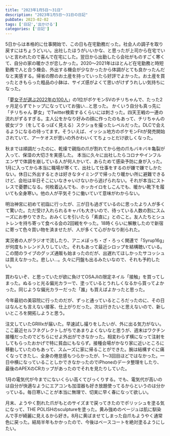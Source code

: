 ```yaml
---
title: "2023年1月5日〜31日"
description: "2023年1月5日〜31日の日記"
pubDate: 2023-02-02
tags: ['日記','出かける']
categories: ['日記']
---
```


5日からは本格的に仕事開始で、この日も在宅勤務だった。社会人の調子を取り戻すにはちょうどいい。出社したほうがいいかな、と思ったが上司から在宅でいいと言われたので喜んで在宅にした。翌日から出勤したら会社がものすごく寒くて、自分の家の暖かさが恋しかった。2020〜2021年はほとんど在宅勤務と時短勤務で人と合う機会、外出する機会が少なかったから体調がとても良かったんだなと実感する。帰省の際のお土産を持っていったら好評でよかった。お土産を買ったときもらった粗品の小鉢は、サイズ感がよくて思いがけずうれしい気持ちになった。

「<a href="https://note.com/_ui12/n/n7223bddce719#15de80c3-a68d-427a-a368-2c1b634c72d4">夢女子が選ぶ2022年の100人</a>」の1位がポケモンSVのチリちゃんで、たった2ヶ月足らずでトップになっていてお強い…と思った。
かくいう自分も真っ先に「チリちゃん 夢女」でTwitter検索するくらいには刺さった。四天王戦の一連の流れがずるすぎる。主人公をかなり好みの顔に作ったのもあって、チリちゃんの彼女ヅラ（をしてるっぽく見える）スクショを撮ったレベルだった。DLCで会えるようになるの待ってます。そういえば、イッシュ地方のポケモンFitが発売開始されていて、アーケオスが思いの外かわいくてちょっとだけ欲しくなった。

秋までは順調だったのに、乾燥で親指の爪が割れてから他の爪もバキバキ亀裂が入って、保湿の大切さを実感した。  本当に久々に出社したらコロナやインフルエンザで体調を崩している人が何人かいて、あらためて感染予防に身が入った。1月に入ってから本当に職場が寒くて、出社して仕事をするのが嫌で嫌でしかたない。休日に外出するときは好きなタイミングで帰ったり暖かい所に避難できるけど、会社は半日そこにいなきゃいけないから逃げられない。それが本当にストレスで憂鬱になる。何枚着込んでも、ホッカイロをしこんでも、暖かい靴下を履いても全身寒い。他の人が平気そうに働いていて意味がわからない。

明治神宮に初めて初詣に行ったが、三が日も過ぎているのに思ったより人が多くて驚いた。ただ受け入れられるキャパも大きいので、待っている人数の割にスムーズにお参りできた。おみくじを引いたら「素直に」とのこと。友人たちとシュトレンを持ち寄って食べる会の2回戦をやった。18時くらいに解散したので新宿に寄って色々買い物を済ませたが、人が多くて心がかなり削られた。

実況者の人がラジオで流したり、アニメぼっち・ざ・ろっく関連で「Syrup16g」が何度もトレンド入りしていた。それもあって最近シロップを結構聴いている。この間のライブのグッズ通販も始まったのだが、出遅れてほしかったサコッシュは買えなかった。悲しい…。久々に円盤も出るみたいなので、それも予約したい。

買わないぞ、と思っていたが欲に負けてOSAJIの限定ネイル「接触」を買ってしまった。ぬるっと光る偏光カラーで、塗っているとうれしくなるから買ってよかった。同じような偏光カラーだった「誰」も買えばよかったと思った。

今年最初の美容院に行ったのだが、ずっと通っているところだったのに、その日はなんとも言えない接客、仕上がりだった。次は行きたいと思えないので、新しいところを開拓しようと思う。

注文していたGRⅢxが届いた。早速試し撮りをしたいが、外に出る気力がない。ここ最近セルフネグレクトしがちであまりよくないなと思うが、週末はワクチン接種だったのでどちらにせよ外出ができなかった。相変わらず横になって注射をしてもらったおかげで特に貧血にもならず。接種会場がかなり家に近いところに移動していたのもあって、スムーズに家に帰ることができた。腕は結構すぐに痛くなってきたし、全身の倦怠感もつらかったが、1〜3回目ほどではなかった。一日中横になっていることしかできなかったのでiPhoneのデータ整理をしたり、最後のAPEXのCRカップがあったのでそれを見たりしていた。

1月の電気代が今までにないくらい高くてびっくりする。でも、電気代が高いのは自分が快適なようにエアコンも加湿器も好き放題使ってるからというのは分かっている。毎日寒いことが本当に無理で、切実に早く春になって欲しい。

月末、ようやく割れた爪がもとのサイズまで戻ってきたのでポリッシュを塗る気になって、THE POLISHのsculptureを塗った。黄み強めのベージュは肌に馴染んで手が綺麗に見えるから好き。8月に黄ばませてしまった自爪もようやく通常色に戻った。結局半年もかかったので、今後はベースコートを絶対塗るようにしたい。